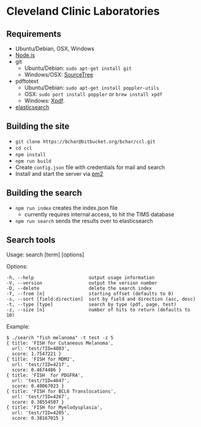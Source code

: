 # Cleveland Clinic Laboratories

## Requirements

- Ubuntu/Debian, OSX, Windows
- [Node.js](https://github.com/joyent/node/wiki/Installing-Node.js-via-package-manager)
- git
    - Ubuntu/Debian: `sudo apt-get install git`
    - Windows/OSX: [SourceTree](http://www.sourcetreeapp.com/)
- pdftotext
    - Ubuntu/Debian: `sudo apt-get install poppler-utils`
    - OSX: `sudo port install poppler` or `brew install xpdf`
    - Windows: [Xpdf](http://www.foolabs.com/xpdf/download.html).
- [elasticsearch](http://www.elasticsearch.org)

## Building the site

- `git clone https://bchar@bitbucket.org/bchar/ccl.git`
- `cd ccl`
- `npm install`
- `npm run build`
- Create `config.json` file with credentials for mail and search
- Install and start the server via [pm2](https://github.com/Unitech/pm2)

## Building the search

- `npm run index` creates the index.json file
    - currently requires internal access, to hit the TIMS database
- `npm run search` sends the results over to elasticsearch

## Search tools

Usage: search [term] [options]

Options:

    -h, --help                    output usage information
    -V, --version                 output the version number
    -D, --delete                  delete the search index
    -f, --from [n]                starting offset (defaults to 0)
    -s, --sort [field:direction]  sort by field and direction (asc, desc)
    -t, --type [type]             search by type (pdf, page, test)
    -z, --size [n]                number of hits to return (defaults to 10)

Example:

    $ ./search "fish melanoma" -t test -z 5
    { title: 'FISH for Cutaneous Melanoma',
      url: 'test/?ID=4803',
      score: 1.7547221 }
    { title: 'FISH for MDM2',
      url: 'test/?ID=4217',
      score: 0.4674486 }
    { title: 'FISH  for PDGFRA',
      url: 'test/?ID=4647',
      score: 0.40067023 }
    { title: 'FISH for BCL6 Translocations',
      url: 'test/?ID=4267',
      score: 0.38554507 }
    { title: 'FISH for Myelodysplasia',
      url: 'test/?ID=4205',
      score: 0.38167015 }
